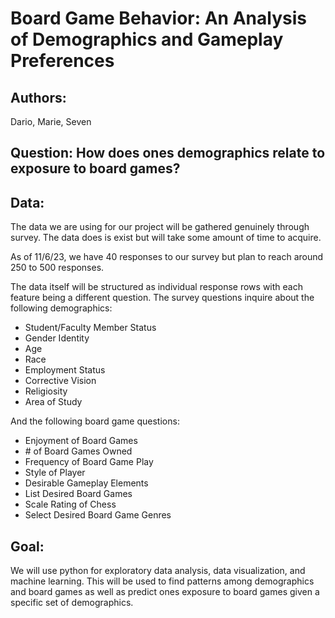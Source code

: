 #  **Board Game Behavior: An Analysis of Demographics and Gameplay Preferences**

## **Authors**: 
Dario, Marie, Seven


## **Question:** How does ones demographics relate to exposure to board games?


## **Data:**

The data we are using for our project will be gathered genuinely through survey. The data does is exist but will take some amount of time to acquire. 

As of 11/6/23, we have 40 responses to our survey but plan to reach around 250 to 500 responses.

The data itself will be structured as individual response rows with each feature being a different question. The survey questions inquire about the following demographics:
- Student/Faculty Member Status
- Gender Identity
- Age
- Race
- Employment Status
- Corrective Vision
- Religiosity
- Area of Study

And the following board game questions:
- Enjoyment of Board Games
- \# of Board Games Owned
- Frequency of Board Game Play
- Style of Player
- Desirable Gameplay Elements
- List Desired Board Games
- Scale Rating of Chess
- Select Desired Board Game Genres

## **Goal:**

We will use python for exploratory data analysis, data visualization, and machine learning. This will be used to find patterns among demographics and board games as well as predict ones exposure to board games given a specific set of demographics. 